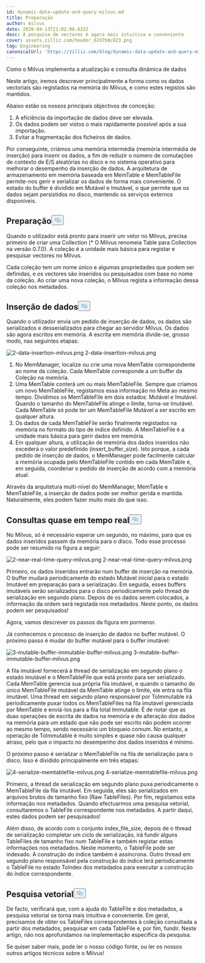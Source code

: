 ```yaml
---
id: dynamic-data-update-and-query-milvus.md
title: Preparação
author: milvus
date: 2020-04-13T21:02:08.632Z
desc: A pesquisa de vectores é agora mais intuitiva e conveniente
cover: assets.zilliz.com/header_62d7b8c823.png
tag: Engineering
canonicalUrl: 'https://zilliz.com/blog/dynamic-data-update-and-query-milvus'
---
```

<custom-h1>Como o Milvus implementa a atualização e consulta dinâmica de dados</custom-h1><p>Neste artigo, iremos descrever principalmente a forma como os dados vectoriais são registados na memória do Milvus, e como estes registos são mantidos.</p>
<p>Abaixo estão os nossos principais objectivos de conceção:</p>
<ol>
<li>A eficiência da importação de dados deve ser elevada.</li>
<li>Os dados podem ser vistos o mais rapidamente possível após a sua importação.</li>
<li>Evitar a fragmentação dos ficheiros de dados.</li>
</ol>
<p>Por conseguinte, criámos uma memória intermédia (memória intermédia de inserção) para inserir os dados, a fim de reduzir o número de comutações de contexto de E/S aleatórias no disco e no sistema operativo para melhorar o desempenho da inserção de dados. A arquitetura de armazenamento em memória baseada em MemTable e MemTableFile permite-nos gerir e serializar os dados de forma mais conveniente. O estado do buffer é dividido em Mutável e Imutável, o que permite que os dados sejam persistidos no disco, mantendo os serviços externos disponíveis.</p>
<h2 id="Preparation" class="common-anchor-header">Preparação<button data-href="#Preparation" class="anchor-icon" translate="no">
      <svg translate="no"
        aria-hidden="true"
        focusable="false"
        height="20"
        version="1.1"
        viewBox="0 0 16 16"
        width="16"
      >
        <path
          fill="#0092E4"
          fill-rule="evenodd"
          d="M4 9h1v1H4c-1.5 0-3-1.69-3-3.5S2.55 3 4 3h4c1.45 0 3 1.69 3 3.5 0 1.41-.91 2.72-2 3.25V8.59c.58-.45 1-1.27 1-2.09C10 5.22 8.98 4 8 4H4c-.98 0-2 1.22-2 2.5S3 9 4 9zm9-3h-1v1h1c1 0 2 1.22 2 2.5S13.98 12 13 12H9c-.98 0-2-1.22-2-2.5 0-.83.42-1.64 1-2.09V6.25c-1.09.53-2 1.84-2 3.25C6 11.31 7.55 13 9 13h4c1.45 0 3-1.69 3-3.5S14.5 6 13 6z"
        ></path>
      </svg>
    </button></h2><p>Quando o utilizador está pronto para inserir um vetor no Milvus, precisa primeiro de criar uma Collection (* O Milvus renomeia Table para Collection na versão 0.7.0). A coleção é a unidade mais básica para registar e pesquisar vectores no Milvus.</p>
<p>Cada coleção tem um nome único e algumas propriedades que podem ser definidas, e os vectores são inseridos ou pesquisados com base no nome da coleção. Ao criar uma nova coleção, o Milvus regista a informação dessa coleção nos metadados.</p>
<h2 id="Data-Insertion" class="common-anchor-header">Inserção de dados<button data-href="#Data-Insertion" class="anchor-icon" translate="no">
      <svg translate="no"
        aria-hidden="true"
        focusable="false"
        height="20"
        version="1.1"
        viewBox="0 0 16 16"
        width="16"
      >
        <path
          fill="#0092E4"
          fill-rule="evenodd"
          d="M4 9h1v1H4c-1.5 0-3-1.69-3-3.5S2.55 3 4 3h4c1.45 0 3 1.69 3 3.5 0 1.41-.91 2.72-2 3.25V8.59c.58-.45 1-1.27 1-2.09C10 5.22 8.98 4 8 4H4c-.98 0-2 1.22-2 2.5S3 9 4 9zm9-3h-1v1h1c1 0 2 1.22 2 2.5S13.98 12 13 12H9c-.98 0-2-1.22-2-2.5 0-.83.42-1.64 1-2.09V6.25c-1.09.53-2 1.84-2 3.25C6 11.31 7.55 13 9 13h4c1.45 0 3-1.69 3-3.5S14.5 6 13 6z"
        ></path>
      </svg>
    </button></h2><p>Quando o utilizador envia um pedido de inserção de dados, os dados são serializados e desserializados para chegar ao servidor Milvus. Os dados são agora escritos em memória. A escrita em memória divide-se, grosso modo, nas seguintes etapas:</p>
<p>
  
   <span class="img-wrapper"> <img translate="no" src="https://assets.zilliz.com/2_data_insertion_milvus_99448bae50.png" alt="2-data-insertion-milvus.png" class="doc-image" id="2-data-insertion-milvus.png" />
   </span> <span class="img-wrapper"> <span>2-data-insertion-milvus.png</span> </span></p>
<ol>
<li>No MemManager, localize ou crie uma nova MemTable correspondente ao nome da coleção. Cada MemTable corresponde a um buffer da Coleção na memória.</li>
<li>Uma MemTable conterá um ou mais MemTableFile. Sempre que criamos um novo MemTableFile, registamos essa informação no Meta ao mesmo tempo. Dividimos os MemTableFile em dois estados: Mutável e Imutável. Quando o tamanho do MemTableFile atinge o limite, torna-se Imutável. Cada MemTable só pode ter um MemTableFile Mutável a ser escrito em qualquer altura.</li>
<li>Os dados de cada MemTableFile serão finalmente registados na memória no formato do tipo de índice definido. A MemTableFile é a unidade mais básica para gerir dados em memória.</li>
<li>Em qualquer altura, a utilização de memória dos dados inseridos não excederá o valor predefinido (insert_buffer_size). Isto porque, a cada pedido de inserção de dados, o MemManager pode facilmente calcular a memória ocupada pelo MemTableFile contido em cada MemTable e, em seguida, coordenar o pedido de inserção de acordo com a memória atual.</li>
</ol>
<p>Através da arquitetura multi-nível do MemManager, MemTable e MemTableFile, a inserção de dados pode ser melhor gerida e mantida. Naturalmente, eles podem fazer muito mais do que isso.</p>
<h2 id="Near-Real-time-Query" class="common-anchor-header">Consultas quase em tempo real<button data-href="#Near-Real-time-Query" class="anchor-icon" translate="no">
      <svg translate="no"
        aria-hidden="true"
        focusable="false"
        height="20"
        version="1.1"
        viewBox="0 0 16 16"
        width="16"
      >
        <path
          fill="#0092E4"
          fill-rule="evenodd"
          d="M4 9h1v1H4c-1.5 0-3-1.69-3-3.5S2.55 3 4 3h4c1.45 0 3 1.69 3 3.5 0 1.41-.91 2.72-2 3.25V8.59c.58-.45 1-1.27 1-2.09C10 5.22 8.98 4 8 4H4c-.98 0-2 1.22-2 2.5S3 9 4 9zm9-3h-1v1h1c1 0 2 1.22 2 2.5S13.98 12 13 12H9c-.98 0-2-1.22-2-2.5 0-.83.42-1.64 1-2.09V6.25c-1.09.53-2 1.84-2 3.25C6 11.31 7.55 13 9 13h4c1.45 0 3-1.69 3-3.5S14.5 6 13 6z"
        ></path>
      </svg>
    </button></h2><p>No Milvus, só é necessário esperar um segundo, no máximo, para que os dados inseridos passem da memória para o disco. Todo esse processo pode ser resumido na figura a seguir:</p>
<p>
  
   <span class="img-wrapper"> <img translate="no" src="https://assets.zilliz.com/2_near_real_time_query_milvus_f3cfdd00fb.png" alt="2-near-real-time-query-milvus.png" class="doc-image" id="2-near-real-time-query-milvus.png" />
   </span> <span class="img-wrapper"> <span>2-near-real-time-query-milvus.png</span> </span></p>
<p>Primeiro, os dados inseridos entrarão num buffer de inserção na memória. O buffer mudará periodicamente do estado Mutável inicial para o estado Imutável em preparação para a serialização. Em seguida, esses buffers imutáveis serão serializados para o disco periodicamente pelo thread de serialização em segundo plano. Depois de os dados serem colocados, a informação da ordem será registada nos metadados. Neste ponto, os dados podem ser pesquisados!</p>
<p>Agora, vamos descrever os passos da figura em pormenor.</p>
<p>Já conhecemos o processo de inserção de dados no buffer mutável. O próximo passo é mudar do buffer mutável para o buffer imutável:</p>
<p>
  
   <span class="img-wrapper"> <img translate="no" src="https://assets.zilliz.com/3_mutable_buffer_immutable_buffer_milvus_282b66c5fe.png" alt="3-mutable-buffer-immutable-buffer-milvus.png" class="doc-image" id="3-mutable-buffer-immutable-buffer-milvus.png" />
   </span> <span class="img-wrapper"> <span>3-mutable-buffer-immutable-buffer-milvus.png</span> </span></p>
<p>A fila imutável fornecerá à thread de serialização em segundo plano o estado imutável e o MemTableFile que está pronto para ser serializado. Cada MemTable gerencia sua própria fila imutável, e quando o tamanho do único MemTableFile mutável da MemTable atinge o limite, ele entra na fila imutável. Uma thread em segundo plano responsável por ToImmutable irá periodicamente puxar todos os MemTableFiles na fila imutável gerenciada por MemTable e enviá-los para a fila total Immutable. É de notar que as duas operações de escrita de dados na memória e de alteração dos dados na memória para um estado que não pode ser escrito não podem ocorrer ao mesmo tempo, sendo necessário um bloqueio comum. No entanto, a operação de ToImmutable é muito simples e quase não causa qualquer atraso, pelo que o impacto no desempenho dos dados inseridos é mínimo.</p>
<p>O próximo passo é serializar o MemTableFile na fila de serialização para o disco. Isso é dividido principalmente em três etapas:</p>
<p>
  
   <span class="img-wrapper"> <img translate="no" src="https://assets.zilliz.com/4_serialize_memtablefile_milvus_95766abdfb.png" alt="4-serialize-memtablefile-milvus.png" class="doc-image" id="4-serialize-memtablefile-milvus.png" />
   </span> <span class="img-wrapper"> <span>4-serialize-memtablefile-milvus.png</span> </span></p>
<p>Primeiro, a thread de serialização em segundo plano puxa periodicamente o MemTableFile da fila imutável. Em seguida, eles são serializados em arquivos brutos de tamanho fixo (Raw TableFiles). Por fim, registamos esta informação nos metadados. Quando efectuarmos uma pesquisa vetorial, consultaremos o TableFile correspondente nos metadados. A partir daqui, estes dados podem ser pesquisados!</p>
<p>Além disso, de acordo com o conjunto index_file_size, depois de o thread de serialização completar um ciclo de serialização, irá fundir alguns TableFiles de tamanho fixo num TableFile e também registar estas informações nos metadados. Neste momento, o TableFile pode ser indexado. A construção do índice também é assíncrona. Outro thread em segundo plano responsável pela construção do índice lerá periodicamente o TableFile no estado ToIndex dos metadados para executar a construção do índice correspondente.</p>
<h2 id="Vector-search" class="common-anchor-header">Pesquisa vetorial<button data-href="#Vector-search" class="anchor-icon" translate="no">
      <svg translate="no"
        aria-hidden="true"
        focusable="false"
        height="20"
        version="1.1"
        viewBox="0 0 16 16"
        width="16"
      >
        <path
          fill="#0092E4"
          fill-rule="evenodd"
          d="M4 9h1v1H4c-1.5 0-3-1.69-3-3.5S2.55 3 4 3h4c1.45 0 3 1.69 3 3.5 0 1.41-.91 2.72-2 3.25V8.59c.58-.45 1-1.27 1-2.09C10 5.22 8.98 4 8 4H4c-.98 0-2 1.22-2 2.5S3 9 4 9zm9-3h-1v1h1c1 0 2 1.22 2 2.5S13.98 12 13 12H9c-.98 0-2-1.22-2-2.5 0-.83.42-1.64 1-2.09V6.25c-1.09.53-2 1.84-2 3.25C6 11.31 7.55 13 9 13h4c1.45 0 3-1.69 3-3.5S14.5 6 13 6z"
        ></path>
      </svg>
    </button></h2><p>De facto, verificará que, com a ajuda do TableFile e dos metadados, a pesquisa vetorial se torna mais intuitiva e conveniente. Em geral, precisamos de obter os TableFiles correspondentes à coleção consultada a partir dos metadados, pesquisar em cada TableFile e, por fim, fundir. Neste artigo, não nos aprofundamos na implementação específica da pesquisa.</p>
<p>Se quiser saber mais, pode ler o nosso código fonte, ou ler os nossos outros artigos técnicos sobre o Milvus!</p>
